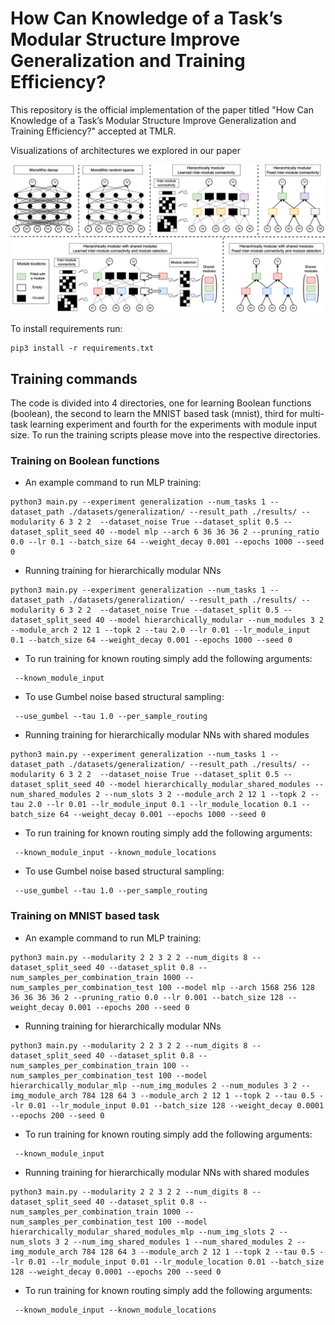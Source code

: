 # How Can Knowledge of a Task’s Modular Structure Improve Generalization and Training Efficiency?

This repository is the official implementation of the paper titled "How Can Knowledge of a Task’s Modular Structure Improve Generalization and Training Efficiency?" accepted at TMLR. 

Visualizations of architectures we explored in our paper

![Alt text](images/models.png)




To install requirements run:

```setup
pip3 install -r requirements.txt
```

## Training commands

The code is divided into 4 directories, one for learning Boolean functions (boolean), the second to learn the MNIST based task (mnist), third for multi-task learning experiment and fourth for the experiments with module input size. To run the training scripts please move into the respective directories. 

### Training on Boolean functions

* An example command to run MLP training: 

```
python3 main.py --experiment generalization --num_tasks 1 --dataset_path ./datasets/generalization/ --result_path ./results/ --modularity 6 3 2 2  --dataset_noise True --dataset_split 0.5 --dataset_split_seed 40 --model mlp --arch 6 36 36 36 2 --pruning_ratio 0.0 --lr 0.1 --batch_size 64 --weight_decay 0.001 --epochs 1000 --seed 0 
```

* Running training for hierarchically modular NNs 
```
python3 main.py --experiment generalization --num_tasks 1 --dataset_path ./datasets/generalization/ --result_path ./results/ --modularity 6 3 2 2  --dataset_noise True --dataset_split 0.5 --dataset_split_seed 40 --model hierarchically_modular --num_modules 3 2 --module_arch 2 12 1 --topk 2 --tau 2.0 --lr 0.01 --lr_module_input 0.1 --batch_size 64 --weight_decay 0.001 --epochs 1000 --seed 0
```

* To run training for known routing simply add the following arguments: 
```
 --known_module_input
```
* To use Gumbel noise based structural sampling: 
```
 --use_gumbel --tau 1.0 --per_sample_routing
```
* Running training for hierarchically modular NNs with shared modules
```
python3 main.py --experiment generalization --num_tasks 1 --dataset_path ./datasets/generalization/ --result_path ./results/ --modularity 6 3 2 2  --dataset_noise True --dataset_split 0.5 --dataset_split_seed 40 --model hierarchically_modular_shared_modules --num_shared_modules 2 --num_slots 3 2 --module_arch 2 12 1 --topk 2 --tau 2.0 --lr 0.01 --lr_module_input 0.1 --lr_module_location 0.1 --batch_size 64 --weight_decay 0.001 --epochs 1000 --seed 0 
```
* To run training for known routing simply add the following arguments: 
```
 --known_module_input --known_module_locations
```
* To use Gumbel noise based structural sampling: 
```
 --use_gumbel --tau 1.0 --per_sample_routing
```

### Training on MNIST based task

* An example command to run MLP training: 

```
python3 main.py --modularity 2 2 3 2 2 --num_digits 8 --dataset_split_seed 40 --dataset_split 0.8 --num_samples_per_combination_train 1000 --num_samples_per_combination_test 100 --model mlp --arch 1568 256 128 36 36 36 36 2 --pruning_ratio 0.0 --lr 0.001 --batch_size 128 --weight_decay 0.001 --epochs 200 --seed 0
```

* Running training for hierarchically modular NNs 
```
python3 main.py --modularity 2 2 3 2 2 --num_digits 8 --dataset_split_seed 40 --dataset_split 0.8 --num_samples_per_combination_train 100 --num_samples_per_combination_test 100 --model hierarchically_modular_mlp --num_img_modules 2 --num_modules 3 2 --img_module_arch 784 128 64 3 --module_arch 2 12 1 --topk 2 --tau 0.5 --lr 0.01 --lr_module_input 0.01 --batch_size 128 --weight_decay 0.0001 --epochs 200 --seed 0
```
* To run training for known routing simply add the following arguments: 
```
 --known_module_input
```

* Running training for hierarchically modular NNs with shared modules
```
python3 main.py --modularity 2 2 3 2 2 --num_digits 8 --dataset_split_seed 40 --dataset_split 0.8 --num_samples_per_combination_train 1000 --num_samples_per_combination_test 100 --model hierarchically_modular_shared_modules_mlp --num_img_slots 2 --num_slots 3 2 --num_img_shared_modules 1 --num_shared_modules 2 --img_module_arch 784 128 64 3 --module_arch 2 12 1 --topk 2 --tau 0.5 --lr 0.01 --lr_module_input 0.01 --lr_module_location 0.01 --batch_size 128 --weight_decay 0.0001 --epochs 200 --seed 0

```
* To run training for known routing simply add the following arguments: 
```
 --known_module_input --known_module_locations
```


